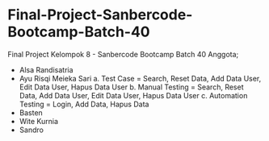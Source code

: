 # Final-Project-Sanbercode-Bootcamp-Batch-40
Final Project Kelompok 8 - Sanbercode Bootcamp Batch 40
Anggota;
- Alsa Randisatria
- Ayu Risqi Meieka Sari
    a. Test Case = Search, Reset Data, Add Data User, Edit Data User, Hapus Data User 
    b. Manual Testing = Search, Reset Data, Add Data User, Edit Data User, Hapus Data User
    c. Automation Testing = Login, Add Data, Hapus Data
- Basten
- Wite Kurnia
- Sandro
